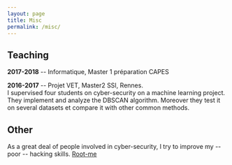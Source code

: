 ```yaml
---
layout: page
title: Misc
permalink: /misc/
---
```


## Teaching

**2017-2018** -- Informatique, Master 1 préparation CAPES

**2016-2017** -- Projet VET, Master2 SSI, Rennes.  
I supervised four students on cyber-security on a machine learning project. They implement and analyze the DBSCAN algorithm. Moreover they test it on several datasets et compare it with other common methods. 



## Other

As a great deal of people involved in cyber-security, I try to improve my -- poor -- hacking skills.
<a href="https://www.root-me.org/Alban-49205">Root-me</a>


